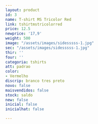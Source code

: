 ```yaml
---
layout: product
id: 3
name: T-shirt MS Tricolor Red
link: tshirtmstricolorred
price: 12.5
newprice: '17,9'
weight: 500
image: "/assets/images/sidesssss-1.jpg"
sec: "/assets/images/sidesssss-1.jpg"
thir: ''
four: ''
categoria: tshirts
att: padrao
color:
- Vermelho
discrip: branco tres preto
novo: false
maisvendidos: false
stock: saldo
new: false
inicial: false
inicialhat: false

---
```

